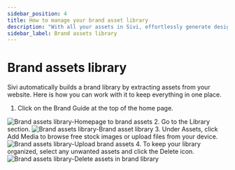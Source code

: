 ```yaml
---
sidebar_position: 4
title: How to manage your brand asset library
description: "With all your assets in Sivi, effortlessly generate designs that stay true to your brand."
sidebar_label: Brand assets library
---
```


# Brand assets library

Sivi automatically builds a brand library by extracting assets from your website. Here is how you can work with it to keep everything in one place.

1. Click on the Brand Guide at the top of the home page.  
<img src="/img/brand-kit/brand-assets-library/1_brand-assets-library_homepage-to-brand-assets.png" alt="Brand assets library-Homepage to brand assets" />
2. Go to the Library section.  
<img src="/img/brand-kit/brand-assets-library/2_brand-assets-library_brand-asset-library.png" alt="Brand assets library-Brand asset library" />
3. Under Assets, click Add Media to browse free stock images or upload files from your device.  
<img src="/img/brand-kit/brand-assets-library/3_brand-assets-library_upload-brand-assets.png" alt="Brand assets library-Upload brand assets" />
4. To keep your library organized, select any unwanted assets and click the Delete icon.  
<img src="/img/brand-kit/brand-assets-library/4_brand-assets-library_delete-assets-in-brand-library.png" alt="Brand assets library-Delete assets in brand library" />